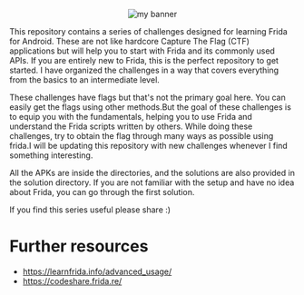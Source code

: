 <p align="center">
  <img src="https://www.canva.com/design/DAF1cy4vPl0/nkclltchlnVUuroDXITXpQ/view?utm_content=DAF1cy4vPl0&utm_campaign=designshare&utm_medium=link&utm_source=editor" alt="my banner">
</p>


This repository contains a series of challenges designed for learning Frida for Android. These are not like hardcore Capture The Flag (CTF) applications but will help you to start with Frida and its commonly used APIs. If you are entirely new to Frida, this is the perfect repository to get started. I have organized the challenges in a way that covers everything from the basics to an intermediate level.

These challenges have flags but that's not the primary goal here. You can easily get the flags using other methods.But the goal of these challenges is to equip you with the fundamentals, helping you to use Frida and understand the Frida scripts written by others. While doing these challenges, try to obtain the flag through many ways as possible using frida.I will be updating this repository with new challenges whenever I find something interesting.

All the APKs are inside the directories, and the solutions are also provided in the solution directory. If you are not familiar with the setup and have no idea about Frida, you can go through the first solution. 

If you find this series useful please share :)

# Further resources

- https://learnfrida.info/advanced_usage/
- https://codeshare.frida.re/
